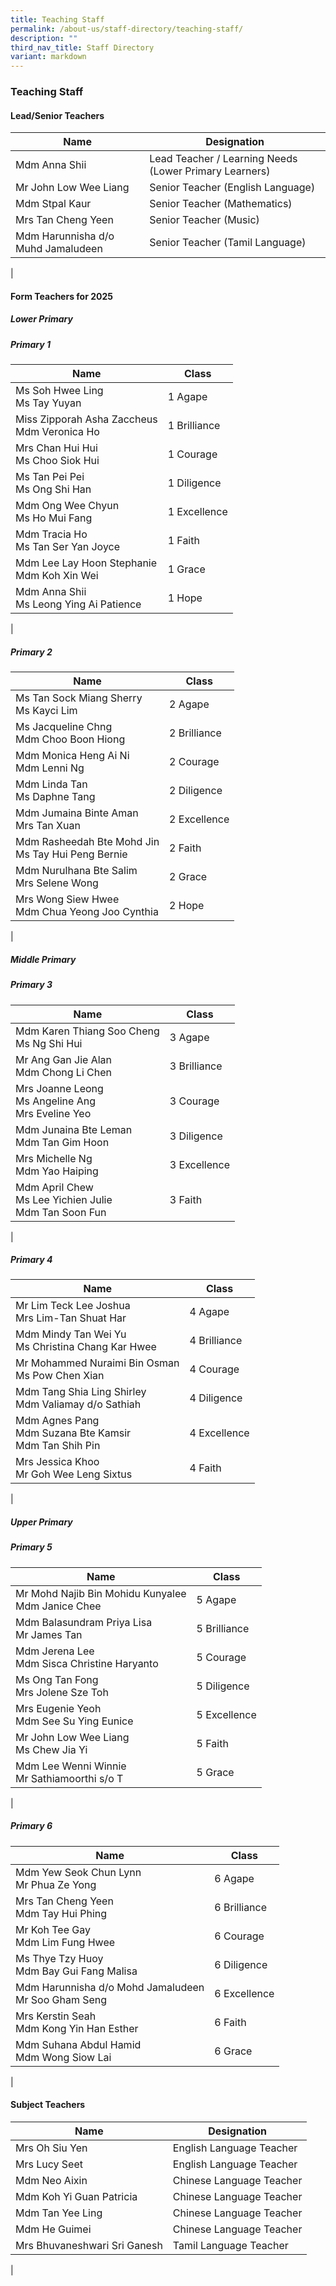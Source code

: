 ```yaml
---
title: Teaching Staff
permalink: /about-us/staff-directory/teaching-staff/
description: ""
third_nav_title: Staff Directory
variant: markdown
---
```

### **Teaching Staff**
#### **Lead/Senior Teachers**

| Name | Designation |
|---|---|
| Mdm Anna Shii | Lead Teacher / Learning Needs (Lower Primary Learners) |
| Mr John Low Wee Liang | Senior Teacher (English Language)  |
| Mdm Stpal Kaur | Senior Teacher (Mathematics)  |
| Mrs Tan Cheng Yeen | Senior Teacher (Music)  |
| Mdm Harunnisha d/o Muhd Jamaludeen | 	Senior Teacher (Tamil Language)  |
|

#### **Form Teachers for 2025**
##### **Lower Primary**
##### Primary 1

| Name | Class |
|---|---|
| Ms Soh Hwee Ling<br>Ms Tay Yuyan | 1 Agape| 
| Miss Zipporah Asha Zaccheus<br>Mdm Veronica Ho | 1 Brilliance  |
| Mrs Chan Hui Hui<br>Ms Choo Siok Hui  | 1 Courage |
| Ms Tan Pei Pei<br>Ms Ong Shi Han | 1 Diligence |
| Mdm Ong Wee Chyun<br>Ms Ho Mui Fang  | 1 Excellence |
| Mdm Tracia Ho<br>Ms Tan Ser Yan Joyce  | 1 Faith |
| Mdm Lee Lay Hoon Stephanie<br>Mdm Koh Xin Wei | 1 Grace |
| Mdm Anna Shii<br>Ms Leong Ying Ai Patience | 1 Hope |
|

##### Primary 2

| Name | Class |
|---|---|
| Ms Tan Sock Miang Sherry<br>Ms Kayci Lim | 2 Agape |
| Ms Jacqueline Chng<br>Mdm Choo Boon Hiong  | 2 Brilliance |
| Mdm Monica Heng Ai Ni<br>Mdm Lenni Ng  | 2 Courage |
| Mdm Linda Tan<br>Ms Daphne Tang| 2 Diligence |
| Mdm Jumaina Binte Aman<br>Mrs Tan Xuan | 2 Excellence |
| Mdm Rasheedah Bte Mohd Jin <br>Ms Tay Hui Peng Bernie | 2 Faith |
| Mdm Nurulhana Bte Salim<br>Mrs Selene Wong<br> | 2 Grace |
| Mrs Wong Siew Hwee<br>Mdm Chua Yeong Joo Cynthia | 2 Hope |
|

##### **Middle Primary**
##### Primary 3

| Name | Class |
|---|---|
| Mdm Karen Thiang Soo Cheng<br>Ms Ng Shi Hui  | 3 Agape |
| Mr Ang Gan Jie Alan<br>Mdm Chong Li Chen | 3 Brilliance |
| Mrs Joanne Leong<br>Ms Angeline Ang<br>Mrs Eveline Yeo | 3 Courage   |
| Mdm Junaina Bte Leman<br>Mdm Tan Gim Hoon | 3 Diligence  |
| Mrs Michelle Ng<br>Mdm Yao Haiping | 3 Excellence  |
| Mdm April Chew <br>Ms Lee Yichien Julie<br>Mdm Tan Soon Fun| 3 Faith  |
|

##### Primary 4

| Name | Class |
|---|---|
| Mr Lim Teck Lee Joshua<br>Mrs Lim-Tan Shuat Har | 4 Agape |
| Mdm Mindy Tan Wei Yu<br>Ms Christina Chang Kar Hwee | 4 Brilliance |
| Mr Mohammed Nuraimi Bin Osman<br>Ms Pow Chen Xian  | 4 Courage |
| Mdm Tang Shia Ling Shirley <br>Mdm Valiamay d/o Sathiah | 4 Diligence |
| Mdm Agnes Pang<br> Mdm Suzana Bte Kamsir<br>Mdm Tan Shih Pin | 4 Excellence |
| Mrs Jessica Khoo <br>Mr Goh Wee Leng Sixtus   | 4 Faith
|

##### **Upper Primary**
##### Primary 5

| Name | Class |
|---|---|
| Mr Mohd Najib Bin Mohidu Kunyalee<br>Mdm Janice Chee | 5 Agape |
| Mdm Balasundram Priya Lisa <br>Mr James Tan | 5 Brilliance |
| Mdm Jerena Lee<br>Mdm Sisca Christine Haryanto| 5 Courage |
| Ms Ong Tan Fong<br>Mrs Jolene Sze Toh  | 5 Diligence  |
| Mrs Eugenie Yeoh<br>Mdm See Su Ying Eunice| 5 Excellence |
| Mr John Low Wee Liang<br>Ms Chew Jia Yi | 5 Faith |
| Mdm Lee Wenni Winnie<br>Mr Sathiamoorthi s/o T   | 5 Grace |
|

##### Primary 6

| Name | Class |
|---|---|
| Mdm Yew Seok Chun Lynn<br>Mr Phua Ze Yong  | 6 Agape |
| Mrs Tan Cheng Yeen<br>Mdm Tay Hui Phing | 6 Brilliance |
| Mr Koh Tee Gay <br>Mdm Lim Fung Hwee  | 6 Courage |
| Ms Thye Tzy Huoy<br>Mdm Bay Gui Fang Malisa | 6 Diligence         |
| Mdm Harunnisha d/o Mohd Jamaludeen<br>Mr Soo Gham Seng <br>  | 6 Excellence |
| Mrs Kerstin Seah<br>Mdm Kong Yin Han Esther | 6 Faith  |
|Mdm Suhana Abdul Hamid<br>Mdm Wong Siow Lai| 6 Grace  |
|

#### **Subject Teachers**

| Name | Designation |
|---|---|
| Mrs Oh Siu Yen| English Language Teacher  |
| Mrs Lucy Seet| English Language Teacher  |
| Mdm Neo Aixin | Chinese Language Teacher  |
| Mdm Koh Yi Guan Patricia | Chinese Language Teacher  |
| Mdm Tan Yee Ling | Chinese Language Teacher  |
| Mdm He Guimei | Chinese Language Teacher  |
| Mrs Bhuvaneshwari Sri Ganesh | Tamil Language Teacher |
|